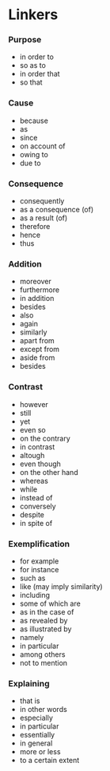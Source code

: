 # Linkers

### Purpose

* in order to
* so as to
* in order that
* so that

### Cause

* because
* as
* since
* on account of
* owing to
* due to

### Consequence

* consequently
* as a consequence (of)
* as a result (of)
* therefore
* hence
* thus

### Addition

* moreover
* furthermore
* in addition
* besides
* also
* again
* similarly
* apart from
* except from
* aside from
* besides

### Contrast

* however
* still
* yet
* even so
* on the contrary
* in contrast
* altough
* even though
* on the other hand
* whereas
* while
* instead of
* conversely
* despite
* in spite of

### Exemplification

* for example
* for instance
* such as
* like (may imply similarity)
* including
* some of which are
* as in the case of
* as revealed by
* as illustrated by
* namely
* in particular
* among others
* not to mention

### Explaining

* that is
* in other words
* especially
* in particular
* essentially
* in general
* more or less
* to a certain extent

